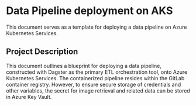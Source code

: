 # Data Pipeline deployment on AKS

This document serves as a template for deploying a data pipeline on Azure Kubernetes Services.

## Project Description

This document outlines a blueprint for deploying a data pipeline, constructed with Dagster as the primary ETL orchestration tool, onto Azure Kubernetes Services. The containerized pipeline resides within the GitLab container registry. However, to ensure secure storage of credentials and other variables, the secret for image retrieval and related data can be stored in Azure Key Vault.